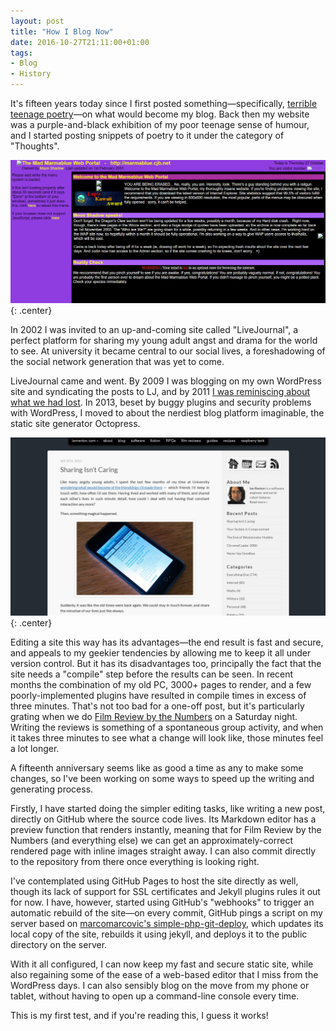 ```yaml
---
layout: post
title: "How I Blog Now"
date: 2016-10-27T21:11:00+01:00
tags:
- Blog
- History
---
```


It's fifteen years today since I first posted something&mdash;specifically, [terrible teenage poetry](/blog/shining-future/)&mdash;on what would become my blog. Back then my website was a purple-and-black exhibition of my poor teenage sense of humour, and I started posting snippets of poetry to it under the category of "Thoughts".

![Mad Marmablue Web Portal, circa 2001](/img/blog/2016/mmwp2001.png){: .center}

In 2002 I was invited to an up-and-coming site called "LiveJournal", a perfect platform for sharing my young adult angst and drama for the world to see. At university it became central to our social lives, a foreshadowing of the social network generation that was yet to come.

LiveJournal came and went. By 2009 I was blogging on my own WordPress site and syndicating the posts to LJ, and by 2011 [I was reminiscing about what we had lost](/blog/the-rise-and-fall-of-livejournal/). In 2013, beset by buggy plugins and security problems with WordPress, I moved to about the nerdiest blog platform imaginable, the static site generator Octopress.

![My Octopress blog, circa 2013](/img/projects/website/2013-09-15.png){: .center}

Editing a site this way has its advantages&mdash;the end result is fast and secure, and appeals to my geekier tendencies by allowing me to keep it all under version control. But it has its disadvantages too, principally the fact that the site needs a "compile" step before the results can be seen. In recent months the combination of my old PC, 3000+ pages to render, and a few poorly-implemented plugins have resulted in compile times in excess of three minutes. That's not too bad for a one-off post, but it's particularly grating when we do [Film Review by the Numbers](/filmreviews/) on a Saturday night. Writing the reviews is something of a spontaneous group activity, and when it takes three minutes to see what a change will look like, those minutes feel a lot longer.

A fifteenth anniversary seems like as good a time as any to make some changes, so I've been working on some ways to speed up the writing and generating process.

Firstly, I have started doing the simpler editing tasks, like writing a new post, directly on GitHub where the source code lives. Its Markdown editor has a preview function that renders instantly, meaning that for Film Review by the Numbers (and everything else) we can get an approximately-correct rendered page with inline images straight away. I can also commit directly to the repository from there once everything is looking right.

I've contemplated using GitHub Pages to host the site directly as well, though its lack of support for SSL certificates and Jekyll plugins rules it out for now. I have, however, started using GitHub's "webhooks" to trigger an automatic rebuild of the site&mdash;on every commit, GitHub pings a script on my server based on [marcomarcovic's simple-php-git-deploy](https://github.com/markomarkovic/simple-php-git-deploy), which updates its local copy of the site, rebuilds it using jekyll, and deploys it to the public directory on the server.

With it all configured, I can now keep my fast and secure static site, while also regaining some of the ease of a web-based editor that I miss from the WordPress days. I can also sensibly blog on the move from my phone or tablet, without having to open up a command-line console every time.

This is my first test, and if you're reading this, I guess it works!
